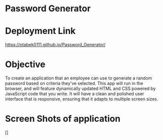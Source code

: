 # Password Generator 

# Deployment Link 

https://otabek0111.github.io/Password_Generator/ 

# Objective 

To create an application that an employee can use to generate a random password based on criteria they've selected. This app will run in the browser, and will feature dynamically updated HTML and CSS powered by JavaScript code that you write. It will have a clean and polished user interface that is responsive, ensuring that it adapts to multiple screen sizes.

# Screen Shots of application 

[]